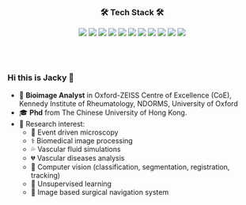 <!-- 
https://simpleicons.org/ 
-->
<h3 align='center'>🛠 Tech Stack 🛠</h3>
<p align='center'>
<img src="https://img.shields.io/badge/Python-3766AB?style=flat&logo=Python&logoColor=white"> 
<img src="https://img.shields.io/badge/Qt-41CD52?style=flat&logo=qt&logoColor=white"> 
<img src="https://img.shields.io/badge/Docker-148CFF?style=flat&logo=Docker&logoColor=white"> 
<img src="https://img.shields.io/badge/Tensorflow-FF8C0A?style=flat&logo=Tensorflow&logoColor=white"> 
<img src="https://img.shields.io/badge/OpenCV-5C3EE8?style=flat&logo=opencv&logoColor=white"> 
<img src="https://img.shields.io/badge/Pytorch-FF3232?style=flat&logo=Pytorch&logoColor=white"> 
<img src="https://img.shields.io/badge/CMake-064F8C?style=flat&logo=CMake&logoColor=white"> 
<img src="https://img.shields.io/badge/ScikitLearn-F7931E?style=flat&logo=scikitlearn&logoColor=white"> 
<img src="https://img.shields.io/badge/Numpy-1E8449?style=flat&logo=Numpy&logoColor=white">
<img src="https://img.shields.io/badge/Pandas-150458?style=flat&logo=pandas&logoColor=white">
<img src="https://img.shields.io/badge/Dask-EF1161?style=flat&logo=dask&logoColor=white">
</p>
<br></br>

<!-- https://getemoji.com/ -->
### Hi this is Jacky 👋
- 🔬 **Bioimage Analyst** in Oxford-ZEISS Centre of Excellence (CoE), Kennedy Institute of Rheumatology, NDORMS, University of Oxford
- 🎓 **Phd** from The Chinese University of Hong Kong.
- 📝 Research interest:
  - 🦠 Event driven microscopy
  - ⚕️ Biomedical image processing 
  - 💦 Vascular fluid simulations
  - 💔 Vascular diseases analysis
  - 📸 Computer vision (classification, segmentation, registration, tracking)
  - 🤖 Unsupervised learning
  - 🧭 Image based surgical navigation system

<!--
**jackyko1991/jackyko1991** is a ✨ _special_ ✨ repository because its `README.md` (this file) appears on your GitHub profile.

## Github Stats
![jackyko1991's github stats](https://github-readme-stats.vercel.app/api?username=jackyko1991&show_icons=true)

